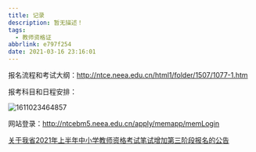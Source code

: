 ```yaml
---
title: 记录
description: 暂无描述！
tags:
  - 教师资格证
abbrlink: e797f254
date: 2021-03-16 23:16:01
---
```




报名流程和考试大纲：http://ntce.neea.edu.cn/html1/folder/1507/1077-1.htm



报考科目和日程安排：

![1611023464857](http://blog.cdn.ionluo.cn/blog/1611023464857.png)





网站登录：http://ntcebm5.neea.edu.cn/apply/memapp/memLogin





[关于我省2021年上半年中小学教师资格考试笔试增加第三阶段报名的公告](http://eea.gd.gov.cn/tzgg/content/post_3178288.html)